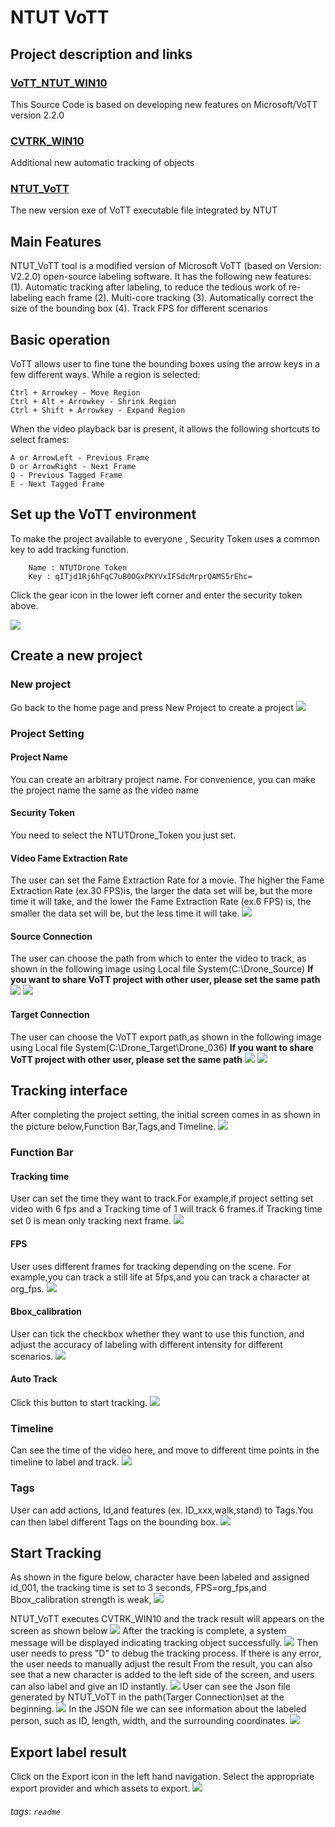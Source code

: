 # NTUT VoTT
##  Project description and links

###  [VoTT_NTUT_WIN10](https://github.com/masteree108/VoTT_NTUT_WIN10)
This Source Code is based on developing new features on Microsoft/VoTT version 2.2.0


###  [CVTRK_WIN10](https://github.com/masteree108/CVTRK_WIN10)
Additional new automatic tracking of objects

###  [NTUT_VoTT](https://drive.google.com/file/d/18bD1TYMr4szTqwdqgBfovvSoXhiBLpHo/view?usp=sharing)
The new version exe of VoTT executable file integrated by NTUT

##  Main Features
NTUT_VoTT tool is a modified version of Microsoft VoTT (based on Version: V2.2.0) open-source labeling software. It has the following new features:
(1). Automatic tracking after labeling, to reduce the tedious work of re-labeling each frame
(2). Multi-core tracking
(3). Automatically correct the size of the bounding box
(4). Track FPS for different scenarios

##  Basic operation
VoTT allows user to fine tune the bounding boxes using the arrow keys in a few different ways. While a region is selected:
```gherkin=
Ctrl + Arrowkey - Move Region
Ctrl + Alt + Arrowkey - Shrink Region
Ctrl + Shift + Arrowkey - Expand Region
```
When the video playback bar is present, it allows the following shortcuts to select frames:
```gherkin=
A or ArrowLeft - Previous Frame
D or ArrowRight - Next Frame
Q - Previous Tagged Frame
E - Next Tagged Frame
```

##  Set up the VoTT environment 
To make the project available to everyone , Security Token uses a common key to add tracking function.
```gherkin=
    Name : NTUTDrone Token
    Key : qITjd1Rj6hFqC7uB0OGxPKYVxIFSdcMrprQAMS5rEhc=
```
Click the gear icon in the lower left corner and enter the security token above.

![](https://i.imgur.com/XNGfNZi.png)

##  Create a new project

###  New project
Go back to the home page and press New Project to create a project
![](https://i.imgur.com/awsb5BL.png)

###  Project Setting

#### Project Name
You can create an arbitrary project name. For convenience, you can make the project name the same as the video name

#### Security Token
You need to select the NTUTDrone_Token you just set.

#### Video Fame Extraction Rate 
The user can set the Fame Extraction Rate for a movie. The higher the Fame Extraction Rate (ex.30 FPS)is, the larger the data set will be, but the more time it will take, and the lower the Fame Extraction Rate (ex.6 FPS) is, the smaller the data set will be, but the less time it will take.
![](https://i.imgur.com/gJ6vWLE.png)

#### Source Connection
The user can choose the path from which to enter the video to track, as shown in the following image using Local file System(C:\Drone_Source)
**If you want to share VoTT project with other user, please set the same path**
![](https://i.imgur.com/23wViLg.png)
![](https://i.imgur.com/fl5znJz.png)

#### Target Connection
The user can choose the VoTT export path,as shown in the following image using Local file System(C:\Drone_Target\Drone_036)
**If you want to share VoTT project with other user, please set the same path**
![](https://i.imgur.com/AR9xnrj.png)
![](https://i.imgur.com/C7VzdnN.png)

## Tracking interface 
After completing the project setting, the initial screen comes in as shown in the picture below,Function Bar,Tags,and Timeline.
![](https://i.imgur.com/znWPq6B.jpg)

### Function Bar
#### Tracking time 
User can set the time they want to track.For example,if project setting set video with 6 fps and a Tracking time of 1 will track 6 frames.if Tracking time set 0 is mean only tracking next frame.
![](https://i.imgur.com/UoIWGHT.png)

#### FPS
User uses different frames for tracking depending on the scene. For example,you can track a still life at 5fps,and you can track a character at org_fps.
![](https://i.imgur.com/1Xpcrxe.png)

#### Bbox_calibration
User can tick the checkbox whether they want to use this function, and adjust the accuracy of labeling with different intensity for different scenarios.
![](https://i.imgur.com/fOOGrfr.png)

#### Auto Track
Click this button to start tracking.
![](https://i.imgur.com/WmIvGEv.png)


### Timeline
Can see the time of the video here, and move to different time points in the timeline to label and track.
![](https://i.imgur.com/Ut7M1RC.png)

### Tags 
User can add actions, Id,and features (ex. ID_xxx,walk,stand) to Tags.You can then label different Tags on the bounding box.
![](https://i.imgur.com/KLQZdcv.png)

## Start Tracking 
As shown in the figure below, character have been labeled and assigned id_001, the tracking time is set to 3 seconds, FPS=org_fps,and Bbox_calibration strength is weak,
![](https://i.imgur.com/qqSjmKZ.jpg)

NTUT_VoTT executes CVTRK_WIN10 and the track result will appears on the screen as shown below
![](https://i.imgur.com/OyMyBKO.jpg)
After the tracking is complete, a system message will be displayed indicating tracking object successfully.
![](https://i.imgur.com/Om9m814.jpg)
Then user needs to press "D" to debug the tracking process. If there is any error, the user needs to manually adjust the result
From the result, you can also see that a new character is added to the left side of the screen, and users can also label and give an ID instantly.
![](https://i.imgur.com/ExAbv6V.jpg)
User can see the Json file generated by NTUT_VoTT in the path(Targer Connection)set at the beginning.
![](https://i.imgur.com/WAYRPW5.png)
In the JSON file we can see information about the labeled person, such as ID, length, width, and the surrounding coordinates.
![](https://i.imgur.com/DxhgDtF.png)

## Export label result

Click on the Export icon in the left hand navigation. Select the appropriate export provider and which assets to export.
![](https://i.imgur.com/tjoAYHG.png)




###### tags: `readme`